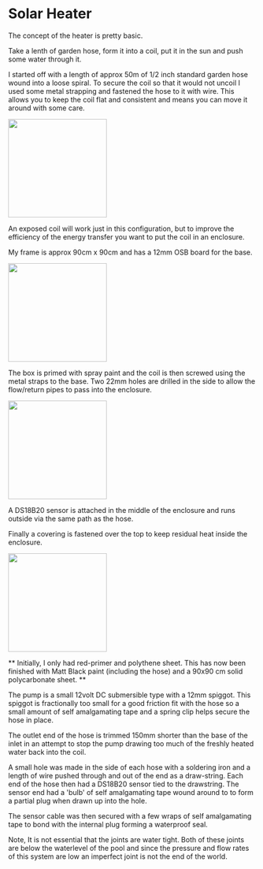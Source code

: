 # Solar Heater

The concept of the heater is pretty basic. 

Take a lenth of garden hose, form it into a coil, put it in the sun and push some water through it.

I started off with a length of approx 50m of 1/2 inch standard garden hose wound into a loose spiral. To secure the coil so that it would not uncoil I used some metal strapping and fastened the hose to it with wire. This allows you to keep the coil flat and consistent and means you can move it around with some care.

<img src="/PoolPi/images/coil.jpg" width="200" /> 

An exposed coil will work just in this configuration, but to improve the efficiency of the energy transfer you want to put the coil in an enclosure.

My frame is approx 90cm x 90cm and has a 12mm OSB board for the base.

<img src="/PoolPi/images/primed.jpg" width="200"  /> 

The box is primed with spray paint and the coil is then screwed using the metal straps to the base. Two 22mm holes are drilled in the side to allow the flow/return pipes to pass into the enclosure.

<img src="/PoolPi/images/enclosure.jpg" width="200" /> 

A DS18B20 sensor is attached in the middle of the enclosure and runs outside via the same path as the hose.

Finally a covering is fastened over the top to keep residual heat inside the enclosure. 

<img src="/PoolPi/images/covered.jpg" width="200" /> 

** Initially, I only had red-primer and polythene sheet. This has now been finished with Matt Black paint (including the hose) and a 90x90 cm solid polycarbonate sheet. **


The pump is a small 12volt DC submersible type with a 12mm spiggot. This spiggot is fractionally too small for a good friction fit with the hose so a small amount of self amalgamating tape and a spring clip helps secure the hose in place.

The outlet end of the hose is trimmed 150mm shorter than the base of the inlet in an attempt to stop the pump drawing too much of the freshly heated water back into the coil.

A small hole was made in the side of each hose with a soldering iron and a length of wire pushed through and out of the end as a draw-string. 
Each end of the hose then had a DS18B20 sensor tied to the drawstring. The sensor end had a 'bulb' of self amalgamating tape wound around to to form a partial plug when drawn up into the hole.

The sensor cable was then secured with a few wraps of self amalgamating tape to bond with the internal plug forming a waterproof seal.

Note, It is not essential that the joints are water tight. Both of these joints are below the waterlevel of the pool and since the pressure and flow rates of this system are low an imperfect joint is not the end of the world.
